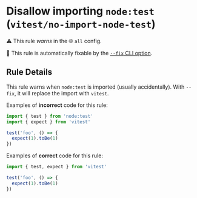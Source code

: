 # Disallow importing `node:test` (`vitest/no-import-node-test`)

⚠️ This rule _warns_ in the 🌐 `all` config.

🔧 This rule is automatically fixable by the [`--fix` CLI option](https://eslint.org/docs/latest/user-guide/command-line-interface#--fix).

<!-- end auto-generated rule header -->

## Rule Details

This rule warns when `node:test` is imported (usually accidentally). With `--fix`, it will replace the import with `vitest`.

Examples of **incorrect** code for this rule:

```ts
import { test } from 'node:test'
import { expect } from 'vitest'

test('foo', () => {
  expect(1).toBe(1)
})
```

Examples of **correct** code for this rule:

```ts
import { test, expect } from 'vitest'

test('foo', () => {
  expect(1).toBe(1)
})
```
